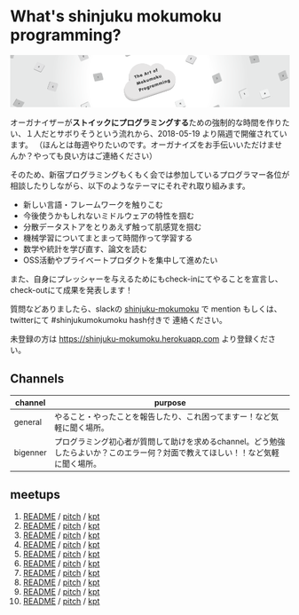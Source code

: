 # What's shinjuku mokumoku programming?

![](/assets/images/shinjuku-mokumoku-banner-960x180.png)

オーガナイザーが**ストイックにプログラミングする**ための強制的な時間を作りたい、１人だとサボりそうという流れから、2018-05-19 より隔週で開催されています。
（ほんとは毎週やりたいのです。オーガナイズをお手伝いいただけませんか？やっても良い方はご連絡ください）

そのため、新宿プログラミングもくもく会では参加しているプログラマー各位が相談したりしながら、以下のようなテーマにそれぞれ取り組みます。

- 新しい言語・フレームワークを触りこむ
- 今後使うかもしれないミドルウェアの特性を掴む
- 分散データストアをとりあえず触って肌感覚を掴む
- 機械学習についてまとまって時間作って学習する
- 数学や統計を学び直す、論文を読む
- OSS活動やプライベートプロダクトを集中して進めたい

また、自身にプレッシャーを与えるためにもcheck-inにてやることを宣言し、check-outにて成果を発表します！

質問などありましたら、slackの [shinjuku-mokumoku](https://shinjuku-mokumoku.slack.com/) で mention もしくは、twitterにて #shinjukumokumoku hash付きで 連絡ください。

未登録の方は https://shinjuku-mokumoku.herokuapp.com より登録ください。

## Channels

channel  | purpose
---      | ---
general  | やること・やったことを報告したり、これ困ってますー！など気軽に聞く場所。
bigenner | プログラミング初心者が質問して助けを求めるchannel。どう勉強したらよいか？このエラー何？対面で教えてほしい！！など気軽に聞く場所。

## meetups

1. [README](/meetups/1/README.md) / [pitch](https://gitpitch.com/shinjuku-mokumoku/shinjuku-mokumoku/master?p=meetups%2F1) / [kpt](/meetups/1/kpt.md)
1. [README](/meetups/2/README.md) / [pitch](https://gitpitch.com/shinjuku-mokumoku/shinjuku-mokumoku/master?p=meetups%2F2) / [kpt](/meetups/2/kpt.md)
1. [README](/meetups/3/README.md) / [pitch](https://gitpitch.com/shinjuku-mokumoku/shinjuku-mokumoku/master?p=meetups%2F3) / [kpt](/meetups/3/kpt.md)
1. [README](/meetups/4/README.md) / [pitch](https://gitpitch.com/shinjuku-mokumoku/shinjuku-mokumoku/master?p=meetups%2F4) / [kpt](/meetups/4/kpt.md)
1. [README](/meetups/5/README.md) / [pitch](https://gitpitch.com/shinjuku-mokumoku/shinjuku-mokumoku/master?p=meetups%2F5) / [kpt](/meetups/5/kpt.md)
1. [README](/meetups/6/README.md) / [pitch](https://gitpitch.com/shinjuku-mokumoku/shinjuku-mokumoku/master?p=meetups%2F6) / [kpt](/meetups/6/kpt.md)
1. [README](/meetups/7/README.md) / [pitch](https://gitpitch.com/shinjuku-mokumoku/shinjuku-mokumoku/master?p=meetups%2F7) / [kpt](/meetups/7/kpt.md)
1. [README](/meetups/8/README.md) / [pitch](https://gitpitch.com/shinjuku-mokumoku/shinjuku-mokumoku/master?p=meetups%2F8) / [kpt](/meetups/8/kpt.md)
1. [README](/meetups/9/README.md) / [pitch](https://gitpitch.com/shinjuku-mokumoku/shinjuku-mokumoku/master?p=meetups%2F9) / [kpt](/meetups/9/kpt.md)
1. [README](/meetups/10/README.md) / [pitch](https://gitpitch.com/shinjuku-mokumoku/shinjuku-mokumoku/master?p=meetups%2F10) / [kpt](/meetups/10/kpt.md)
